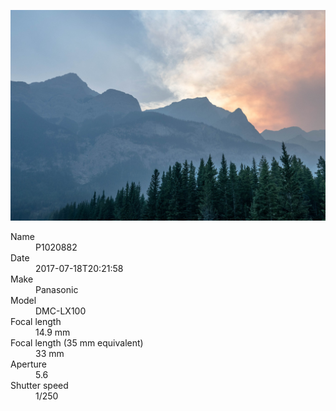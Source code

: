 [![P1020882](/photos/hd/P1020882.jpg)](/photos/full/P1020882.jpg?raw=true)

<dl>
  <dt>Name</dt>
  <dd>P1020882</dd>
  <dt>Date</dt>
  <dd>2017-07-18T20:21:58</dd>
  <dt>Make</dt>
  <dd>Panasonic</dd>
  <dt>Model</dt>
  <dd>DMC-LX100</dd>
  <dt>Focal length</dt>
  <dd>14.9 mm</dd>
  <dt>Focal length (35 mm equivalent)</dt>
  <dd>33 mm</dd>
  <dt>Aperture</dt>
  <dd>5.6</dd>
  <dt>Shutter speed</dt>
  <dd>1/250</dd>
</dl>
